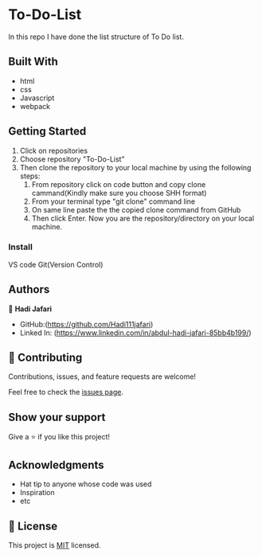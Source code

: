 # To-Do-List

In this repo I have done the list structure of To Do list.
## Built With
- html
- css
- Javascript
- webpack


## Getting Started

1. Click on repositories
2. Choose repository "To-Do-List" 
3. Then clone the repository to your local machine by using the following steps:
     1. From repository click on code button and copy clone cammand(Kindly make sure you choose SHH format)
     2. From your terminal type "git clone" command line
     3. On same line paste the the copied clone command from GitHub
     4.  Then click Enter. Now you are the repository/directory on your local machine.
     

### Install
VS code
Git(Version Control)    

## Authors

👤 **Hadi Jafari**

- GitHub:(https://github.com/Hadi111jafari)
- Linked In: (https://www.linkedin.com/in/abdul-hadi-jafari-85bb4b199/)


## 🤝 Contributing

Contributions, issues, and feature requests are welcome!

Feel free to check the [issues page](https://github.com/Hadi111jafari/To-Do-List/issues).


## Show your support

Give a ⭐️ if you like this project!

## Acknowledgments

- Hat tip to anyone whose code was used
- Inspiration
- etc

## 📝 License

This project is [MIT](./MIT.md) licensed.
